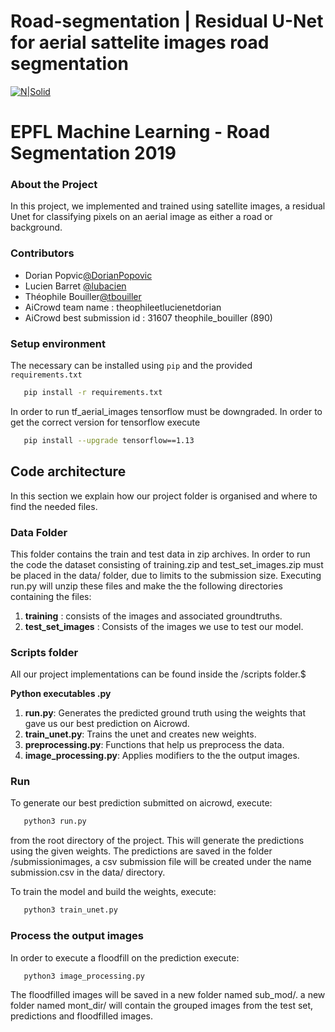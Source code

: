 # Road-segmentation | Residual U-Net for aerial sattelite images road segmentation

[![N|Solid](https://inside.epfl.ch/corp-id/wp-content/uploads/2019/05/EPFL_Logo_Digital_RGB_PROD-300x130.png)](https://nodesource.com/products/nsolid)

# EPFL Machine Learning - Road Segmentation 2019

### About the Project
In this project, we implemented and trained using satellite images, a residual
Unet for classifying pixels on an aerial image as either a road or
background.


### Contributors
- Dorian Popvic[@DorianPopovic](https://github.com/DorianPopovic)
- Lucien Barret [@lubacien](https://github.com/lubacien)
- Théophile Bouiller[@tbouiller](https://github.com/tbouiller)
- AiCrowd team name : theophileetlucienetdorian 
- AiCrowd best submission id : 31607 theophile_bouiller (890)
### Setup environment
The necessary can be installed using `pip` and the provided `requirements.txt`
```bash
   pip install -r requirements.txt
```
In order to run tf_aerial_images tensorflow must be downgraded. In order to get the correct version for tensorflow execute 
```bash
   pip install --upgrade tensorflow==1.13
```
## Code architecture
In this section we explain how our project folder is organised and where to find the needed files.

### Data Folder
This folder contains the train and test data in zip archives. In order to run the code the dataset consisting of training.zip and test_set_images.zip must be placed in the data/ folder, due to limits to the submission size. Executing run.py will unzip these files and make the the following directories containing the files:

1. **training** : consists of the images and associated groundtruths.
2. **test_set_images** : Consists of the images we use to test our model.

### Scripts folder
All our project implementations can be found inside the /scripts folder.$

**Python executables .py**

1. **run.py**: Generates the predicted ground truth using the weights that gave us our best prediction on Aicrowd.
2. **train_unet.py**: Trains the unet and creates new weights.
3. **preprocessing.py**: Functions that help us preprocess the data.
4. **image_processing.py**: Applies modifiers to the the output images.

### Run
To generate our best prediction submitted on aicrowd, execute:
```bash
   python3 run.py
```
from the root directory of the project. This will generate the predictions using the given weights.
The predictions are saved in the folder /submissionimages, a csv submission file will be created under the name submission.csv in the data/ directory.

To train the model and build the weights, execute:

```bash
   python3 train_unet.py
```
### Process the output images
In order to execute a floodfill on the prediction execute:
```bash
   python3 image_processing.py
```
The floodfilled images will be saved in a new folder named sub_mod/. a new folder named mont_dir/ will contain the grouped images from the test set, predictions and floodfilled images.
